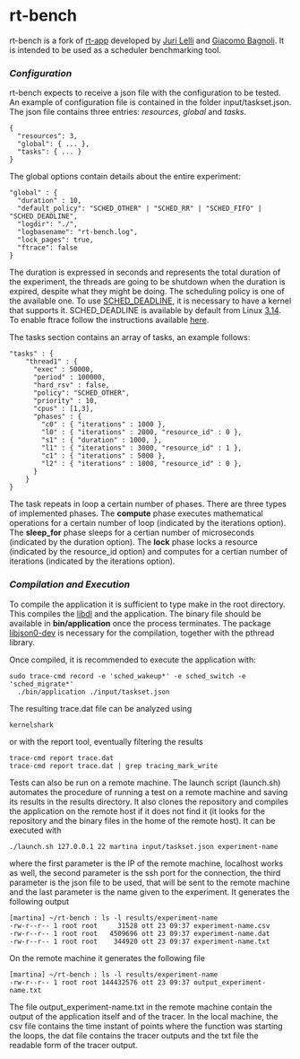 rt-bench
========

rt-bench is a fork of [rt-app](https://github.com/gbagnoli/rt-app)
developed by [Juri Lelli](https://github.com/jlelli) and [Giacomo
Bagnoli](https://github.com/gbagnoli). It is intended to be used as a
scheduler benchmarking tool.

### _Configuration_
rt-bench expects to receive a json file with the configuration to be
tested. An example of configuration file is contained in the folder
input/taskset.json. The json file contains three entries: _resources_,
_global_ and _tasks_.

``` 
{
  "resources": 3,
  "global": { ... },
  "tasks": { ... }
}
``` 
The global options contain details about the entire experiment:
``` 
"global" : {
  "duration" : 10,
  "default_policy": "SCHED_OTHER" | "SCHED_RR" | "SCHED_FIFO" | "SCHED_DEADLINE",
  "logdir": "./",
  "logbasename": "rt-bench.log",
  "lock_pages": true,
  "ftrace": false
}
``` 

The duration is expressed in seconds and represents the total duration
of the experiment, the threads are going to be shutdown when the
duration is expired, despite what they might be doing. The scheduling
policy is one of the available one. To use
[SCHED_DEADLINE](http://en.wikipedia.org/wiki/SCHED_DEADLINE), it is
necessary to have a kernel that supports it. SCHED_DEADLINE is
available by default from Linux
[3.14](http://kernelnewbies.org/Linux_3.14#head-651929cdcf19cc2e2cfc7feb16b78ef963d195fe).
To enable ftrace follow the instructions available
[here](http://lwn.net/Articles/425583/).

The tasks section contains an array of tasks, an example follows:

``` 
"tasks" : {
    "thread1" : {
      "exec" : 50000,
      "period" : 100000,
      "hard_rsv" : false, 
      "policy": "SCHED_OTHER",
      "priority" : 10,
      "cpus" : [1,3],
      "phases" : {
        "c0" : { "iterations" : 1000 },
        "l0" : { "iterations" : 2000, "resource_id" : 0 },
        "s1" : { "duration" : 1000, },
        "l1" : { "iterations" : 3000, "resource_id" : 1 },
        "c1" : { "iterations" : 5000 },
        "l2" : { "iterations" : 1000, "resource_id" : 0 },
      }
    }
}
``` 

The task repeats in loop a certain number of phases. There are three
types of implemented phases. The **compute** phase executes
mathematical operations for a certain number of loop (indicated by the
iterations option).  The **sleep_for** phase sleeps for a certian
number of microseconds (indicated by the duration option). The
**lock** phase locks a resource (indicated by the resource_id option)
and computes for a certian number of iterations (indicated by the
iterations option).

### _Compilation and Execution_ ###

To compile the application it is sufficient to type make in the root
directory. This compiles the
[libdl](https://github.com/gbagnoli/rt-app/tree/master/libdl) and the
application. The binary file should be available in
**bin/application** once the process terminates. The package
[libjson0-dev](https://packages.debian.org/search?keywords=libjson0-dev)
is necessary for the compilation, together with the pthread library.

Once compiled, it is recommended to execute the application with:
```
sudo trace-cmd record -e 'sched_wakeup*' -e sched_switch -e 'sched_migrate*'
  ./bin/application ./input/taskset.json
```
The resulting trace.dat file can be analyzed using
```
kernelshark
```
or with the report tool, eventually filtering the results
```
trace-cmd report trace.dat
trace-cmd report trace.dat | grep tracing_mark_write
```

Tests can also be run on a remote machine. The launch script
(launch.sh) automates the procedure of running a test on a remote
machine and saving its results in the results directory. It also
clones the repository and compiles the application on the remote host
if it does not find it (it looks for the repository and the binary
files in the home of the remote host). It can be executed with

```
./launch.sh 127.0.0.1 22 martina input/taskset.json experiment-name
```

where the first parameter is the IP of the remote machine, localhost
works as well, the second parameter is the ssh port for the
connection, the third parameter is the json file to be used, that will
be sent to the remote machine and the last parameter is the name given
to the experiment.  It generates the following output

```
[martina] ~/rt-bench : ls -l results/experiment-name
-rw-r--r-- 1 root root     31528 ott 23 09:37 experiment-name.csv
-rw-r--r-- 1 root root   4509696 ott 23 09:37 experiment-name.dat
-rw-r--r-- 1 root root    344920 ott 23 09:37 experiment-name.txt
```

On the remote machine it generates the following file

```
[martina] ~/rt-bench : ls -l results/experiment-name
-rw-r--r-- 1 root root 144432576 ott 23 09:37 output_experiment-name.txt
```

The file output_experiment-name.txt in the remote machine contain the
output of the application itself and of the tracer. In the local
machine, the csv file contains the time instant of points where the
function was starting the loops, the dat file contains the tracer
outputs and the txt file the readable form of the tracer output.
